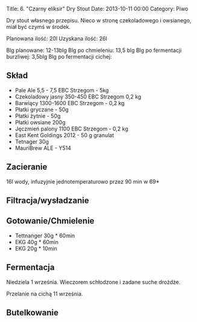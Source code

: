 Title: 6. "Czarny eliksir" Dry Stout
Date: 2013-10-11 00:00
Category: Piwo


Dry stout własnego przepisu. Nieco w stronę czekoladowego i owsianego, miał być czymś w środek.

Planowana ilość: 20l
Uzyskana ilość: 26l

Blg planowane: 12-13blg
Blg po chmieleniu: 13,5 blg
Blg po fermentacji burzliwej: 3,5blg
Blg po fermentacji cichej:


## Skład

- Pale Ale 5,5 - 7,5 EBC Strzegom - 5kg
- Czekoladowy jasny 350-450 EBC Strzegom 0,2 kg
- Barwiący 1300-1600 EBC Strzegom - 0,2 kg
- Płatki gryczane - 50g
- Płatki żytnie - 50g
- Płatki owsiane 200g
- Jęczmień palony 1100 EBC Strzegom - 0,2 kg
- East Kent Goldings 2012 - 50 g granulat
- Tetnager 30g
- MauriBrew ALE - Y514

## Zacieranie

16l wody, infuzyjnie jednotemperaturowo przez 90 min w 69*

## Filtracja/wysładzanie

## Gotowanie/Chmielenie

- Tettnanger 30g * 60min
- EKG 40g * 60min
- EKG 20g * 10min

## Fermentacja

Niedziela 1 września. Wieczorem schłodzone i zadane suche drożdże.

Przelanie na cichą 11 września.

## Butelkowanie
